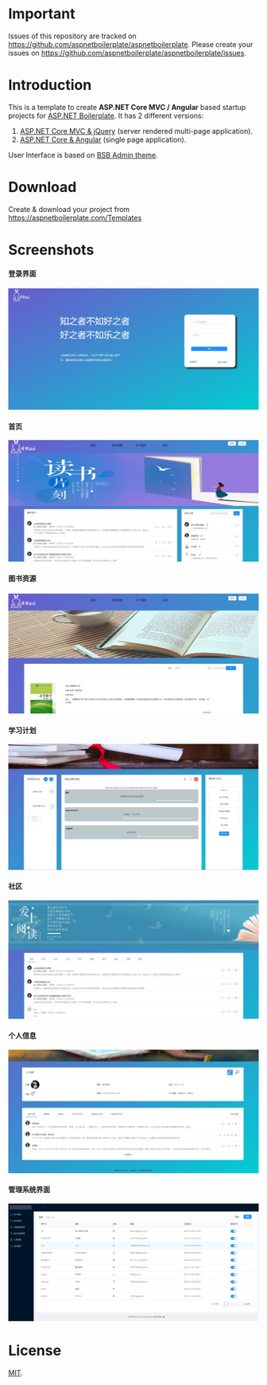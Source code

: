 # Important

Issues of this repository are tracked on https://github.com/aspnetboilerplate/aspnetboilerplate. Please create your issues on https://github.com/aspnetboilerplate/aspnetboilerplate/issues.

# Introduction

This is a template to create **ASP.NET Core MVC / Angular** based startup projects for [ASP.NET Boilerplate](https://aspnetboilerplate.com/Pages/Documents). It has 2 different versions:

1. [ASP.NET Core MVC & jQuery](https://aspnetboilerplate.com/Pages/Documents/Zero/Startup-Template-Core) (server rendered multi-page application).
2. [ASP.NET Core & Angular](https://aspnetboilerplate.com/Pages/Documents/Zero/Startup-Template-Angular) (single page application).
 
User Interface is based on [BSB Admin theme](https://github.com/gurayyarar/AdminBSBMaterialDesign).
 
# Download

Create & download your project from https://aspnetboilerplate.com/Templates

# Screenshots

#### 登录界面

![image](_screenshots/登录界面.jpg)

#### 首页
![image](_screenshots/首页.jpg)

#### 图书资源

![image](_screenshots/图书资源.jpg)

#### 学习计划

![image](_screenshots/学习计划.jpg)

#### 社区

![image](_screenshots/社区.jpg)

#### 个人信息

![image](_screenshots/个人信息.jpg)

#### 管理系统界面

![image](_screenshots/管理系统界面.jpg)

# License

[MIT](LICENSE).
